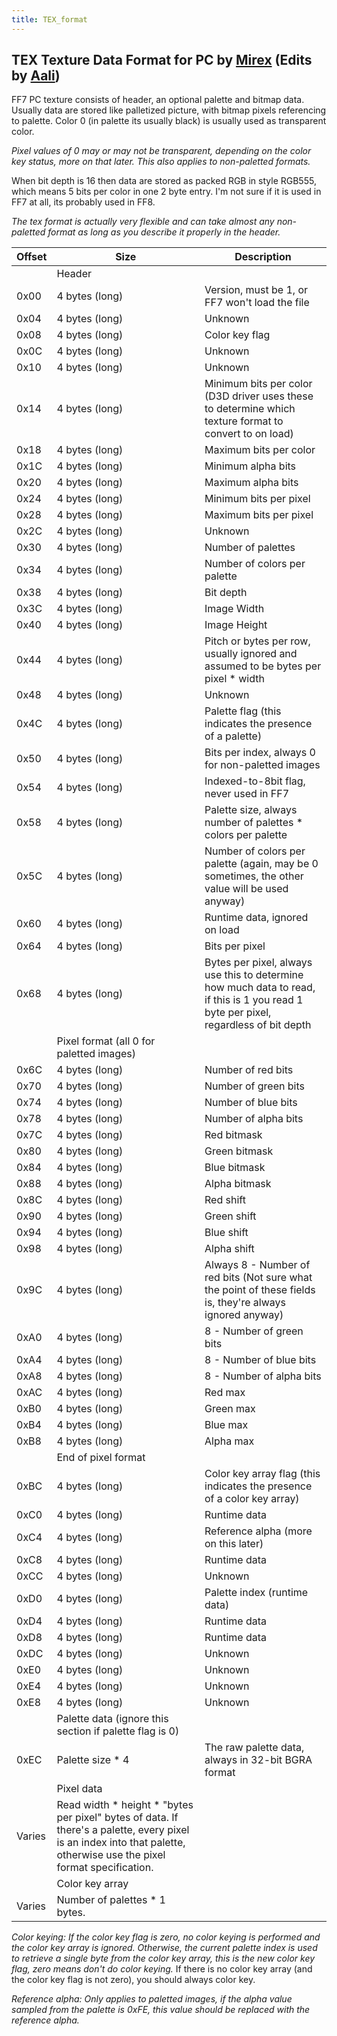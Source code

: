 ```yaml
---
title: TEX_format
---
```


## TEX Texture Data Format for PC by [Mirex](User:Mirex "wikilink") (Edits by [Aali](User:Aali "wikilink"))

FF7 PC texture consists of header, an optional palette and bitmap data. Usually data are stored like palletized picture, with bitmap pixels referencing to palette. Color 0 (in palette its usually black) is usually used as transparent color.

*Pixel values of 0 may or may not be transparent, depending on the color key status, more on that later. This also applies to non-paletted formats.*

When bit depth is 16 then data are stored as packed RGB in style RGB555, which means 5 bits per color in one 2 byte entry. I'm not sure if it is used in FF7 at all, its probably used in FF8.

*The tex format is actually very flexible and can take almost any non-paletted format as long as you describe it properly in the header.*

| Offset | Size                                                                                                                                                                    | Description                                                                                                                          |
|--------|-------------------------------------------------------------------------------------------------------------------------------------------------------------------------|--------------------------------------------------------------------------------------------------------------------------------------|
|        | Header                                                                                                                                                                  |                                                                                                                                      |
| 0x00   | 4 bytes (long)                                                                                                                                                          | Version, must be 1, or FF7 won't load the file                                                                                       |
| 0x04   | 4 bytes (long)                                                                                                                                                          | Unknown                                                                                                                              |
| 0x08   | 4 bytes (long)                                                                                                                                                          | Color key flag                                                                                                                       |
| 0x0C   | 4 bytes (long)                                                                                                                                                          | Unknown                                                                                                                              |
| 0x10   | 4 bytes (long)                                                                                                                                                          | Unknown                                                                                                                              |
| 0x14   | 4 bytes (long)                                                                                                                                                          | Minimum bits per color (D3D driver uses these to determine which texture format to convert to on load)                               |
| 0x18   | 4 bytes (long)                                                                                                                                                          | Maximum bits per color                                                                                                               |
| 0x1C   | 4 bytes (long)                                                                                                                                                          | Minimum alpha bits                                                                                                                   |
| 0x20   | 4 bytes (long)                                                                                                                                                          | Maximum alpha bits                                                                                                                   |
| 0x24   | 4 bytes (long)                                                                                                                                                          | Minimum bits per pixel                                                                                                               |
| 0x28   | 4 bytes (long)                                                                                                                                                          | Maximum bits per pixel                                                                                                               |
| 0x2C   | 4 bytes (long)                                                                                                                                                          | Unknown                                                                                                                              |
| 0x30   | 4 bytes (long)                                                                                                                                                          | Number of palettes                                                                                                                   |
| 0x34   | 4 bytes (long)                                                                                                                                                          | Number of colors per palette                                                                                                         |
| 0x38   | 4 bytes (long)                                                                                                                                                          | Bit depth                                                                                                                            |
| 0x3C   | 4 bytes (long)                                                                                                                                                          | Image Width                                                                                                                          |
| 0x40   | 4 bytes (long)                                                                                                                                                          | Image Height                                                                                                                         |
| 0x44   | 4 bytes (long)                                                                                                                                                          | Pitch or bytes per row, usually ignored and assumed to be bytes per pixel \* width                                                   |
| 0x48   | 4 bytes (long)                                                                                                                                                          | Unknown                                                                                                                              |
| 0x4C   | 4 bytes (long)                                                                                                                                                          | Palette flag (this indicates the presence of a palette)                                                                              |
| 0x50   | 4 bytes (long)                                                                                                                                                          | Bits per index, always 0 for non-paletted images                                                                                     |
| 0x54   | 4 bytes (long)                                                                                                                                                          | Indexed-to-8bit flag, never used in FF7                                                                                              |
| 0x58   | 4 bytes (long)                                                                                                                                                          | Palette size, always number of palettes \* colors per palette                                                                        |
| 0x5C   | 4 bytes (long)                                                                                                                                                          | Number of colors per palette (again, may be 0 sometimes, the other value will be used anyway)                                        |
| 0x60   | 4 bytes (long)                                                                                                                                                          | Runtime data, ignored on load                                                                                                        |
| 0x64   | 4 bytes (long)                                                                                                                                                          | Bits per pixel                                                                                                                       |
| 0x68   | 4 bytes (long)                                                                                                                                                          | Bytes per pixel, always use this to determine how much data to read, if this is 1 you read 1 byte per pixel, regardless of bit depth |
|        | Pixel format (all 0 for paletted images)                                                                                                                                |                                                                                                                                      |
| 0x6C   | 4 bytes (long)                                                                                                                                                          | Number of red bits                                                                                                                   |
| 0x70   | 4 bytes (long)                                                                                                                                                          | Number of green bits                                                                                                                 |
| 0x74   | 4 bytes (long)                                                                                                                                                          | Number of blue bits                                                                                                                  |
| 0x78   | 4 bytes (long)                                                                                                                                                          | Number of alpha bits                                                                                                                 |
| 0x7C   | 4 bytes (long)                                                                                                                                                          | Red bitmask                                                                                                                          |
| 0x80   | 4 bytes (long)                                                                                                                                                          | Green bitmask                                                                                                                        |
| 0x84   | 4 bytes (long)                                                                                                                                                          | Blue bitmask                                                                                                                         |
| 0x88   | 4 bytes (long)                                                                                                                                                          | Alpha bitmask                                                                                                                        |
| 0x8C   | 4 bytes (long)                                                                                                                                                          | Red shift                                                                                                                            |
| 0x90   | 4 bytes (long)                                                                                                                                                          | Green shift                                                                                                                          |
| 0x94   | 4 bytes (long)                                                                                                                                                          | Blue shift                                                                                                                           |
| 0x98   | 4 bytes (long)                                                                                                                                                          | Alpha shift                                                                                                                          |
| 0x9C   | 4 bytes (long)                                                                                                                                                          | Always 8 - Number of red bits (Not sure what the point of these fields is, they're always ignored anyway)                            |
| 0xA0   | 4 bytes (long)                                                                                                                                                          | 8 - Number of green bits                                                                                                             |
| 0xA4   | 4 bytes (long)                                                                                                                                                          | 8 - Number of blue bits                                                                                                              |
| 0xA8   | 4 bytes (long)                                                                                                                                                          | 8 - Number of alpha bits                                                                                                             |
| 0xAC   | 4 bytes (long)                                                                                                                                                          | Red max                                                                                                                              |
| 0xB0   | 4 bytes (long)                                                                                                                                                          | Green max                                                                                                                            |
| 0xB4   | 4 bytes (long)                                                                                                                                                          | Blue max                                                                                                                             |
| 0xB8   | 4 bytes (long)                                                                                                                                                          | Alpha max                                                                                                                            |
|        | End of pixel format                                                                                                                                                     |                                                                                                                                      |
| 0xBC   | 4 bytes (long)                                                                                                                                                          | Color key array flag (this indicates the presence of a color key array)                                                              |
| 0xC0   | 4 bytes (long)                                                                                                                                                          | Runtime data                                                                                                                         |
| 0xC4   | 4 bytes (long)                                                                                                                                                          | Reference alpha (more on this later)                                                                                                 |
| 0xC8   | 4 bytes (long)                                                                                                                                                          | Runtime data                                                                                                                         |
| 0xCC   | 4 bytes (long)                                                                                                                                                          | Unknown                                                                                                                              |
| 0xD0   | 4 bytes (long)                                                                                                                                                          | Palette index (runtime data)                                                                                                         |
| 0xD4   | 4 bytes (long)                                                                                                                                                          | Runtime data                                                                                                                         |
| 0xD8   | 4 bytes (long)                                                                                                                                                          | Runtime data                                                                                                                         |
| 0xDC   | 4 bytes (long)                                                                                                                                                          | Unknown                                                                                                                              |
| 0xE0   | 4 bytes (long)                                                                                                                                                          | Unknown                                                                                                                              |
| 0xE4   | 4 bytes (long)                                                                                                                                                          | Unknown                                                                                                                              |
| 0xE8   | 4 bytes (long)                                                                                                                                                          | Unknown                                                                                                                              |
|        | Palette data (ignore this section if palette flag is 0)                                                                                                                 |                                                                                                                                      |
| 0xEC   | Palette size \* 4                                                                                                                                                       | The raw palette data, always in 32-bit BGRA format                                                                                   |
|        | Pixel data                                                                                                                                                              |                                                                                                                                      |
| Varies | Read width \* height \* "bytes per pixel" bytes of data. If there's a palette, every pixel is an index into that palette, otherwise use the pixel format specification. |                                                                                                                                      |
|        | Color key array                                                                                                                                                         |                                                                                                                                      |
| Varies | Number of palettes \* 1 bytes.                                                                                                                                          |                                                                                                                                      |

*Color keying: If the color key flag is zero, no color keying is performed and the color key array is ignored. Otherwise, the current palette index is used to retrieve a single byte from the color key array, this is the new color key flag, zero means don't do color keying.* If there is no color key array (and the color key flag is not zero), you should always color key.

*Reference alpha: Only applies to paletted images, if the alpha value sampled from the palette is 0xFE, this value should be replaced with the reference alpha.*

